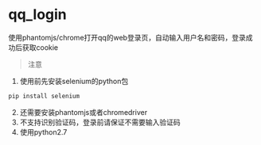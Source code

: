 # qq_login

使用phantomjs/chrome打开qq的web登录页，自动输入用户名和密码，登录成功后获取cookie

> 注意
1. 使用前先安装selenium的python包
```sh
pip install selenium
```
2. 还需要安装phantomjs或者chromedriver
3. 不支持识别验证码，登录前请保证不需要输入验证码
4. 使用python2.7
